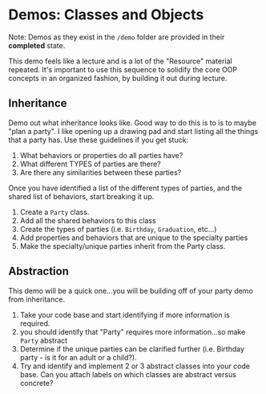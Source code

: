 # Demos: Classes and Objects

Note: Demos as they exist in the `/demo` folder are provided in their **completed** state.

This demo feels like a lecture and is a lot of the "Resource" material repeated. It's important to use this sequence to solidify the core OOP concepts in an organized fashion, by building it out during lecture.

## Inheritance

Demo out what inheritance looks like. Good way to do this is to
is to maybe "plan a party". I like opening up a drawing pad and start listing
all the things that a party has. Use these guidelines if you get stuck:

1. What behaviors or properties do all parties have?
1. What different TYPES of parties are there?
1. Are there any similarities between these parties?

Once you have identified a list of the different types of parties, and the
shared list of behaviors, start breaking it up.

1. Create a `Party` class.
1. Add all the shared behaviors to this class
1. Create the types of parties (i.e. `Birthday`, `Graduation`, etc...)
1. Add properties and behaviors that are unique to the specialty parties
1. Make the specialty/unique parties inherit from the Party class.


## Abstraction
This demo will be a quick one...you will be building off of your party demo from inheritance.

1. Take your code base and start identifying if more information is required.
1. you should identify that "Party" requires more information...so make `Party` abstract
1. Determine if the unique parties can be clarified further (i.e. Birthday party - is it for an adult or a child?).
1. Try and identify and implement 2 or 3 abstract classes into your code base. Can you attach labels on which classes
   are abstract versus concrete?
